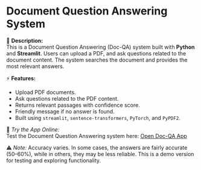 # Document Question Answering System

📄 **Description:**  
This is a Document Question Answering (Doc-QA) system built with **Python** and **Streamlit**. Users can upload a PDF, and ask questions related to the document content. The system searches the document and provides the most relevant answers.

⚡ **Features:**
- Upload PDF documents.
- Ask questions related to the PDF content.
- Returns relevant passages with confidence score.
- Friendly message if no answer is found.
- Built using `streamlit`, `sentence-transformers`, `PyTorch`, and `PyPDF2`.

🚀 *Try the App Online:*  
Test the Document Question Answering system here: [Open Doc-QA App](https://joethomas0078-document-question-answering-system-app-h3kntq.streamlit.app/)  

⚠️ *Note:* Accuracy varies. In some cases, the answers are fairly accurate (50–60%), while in others, they may be less reliable. This is a demo version for testing and exploring functionality.
